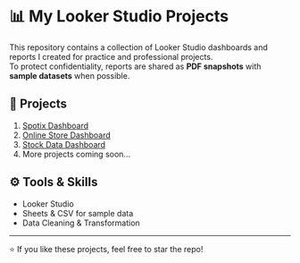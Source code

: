 # 📊 My Looker Studio Projects

This repository contains a collection of Looker Studio dashboards and reports I created for practice and professional projects.  
To protect confidentiality, reports are shared as **PDF snapshots** with **sample datasets** when possible.

## 📂 Projects
1. [Spotix Dashboard](./Spotix.pdf)  
2. [Online Store Dashboard](./Onlinestore.pdf)
3. [Stock Data Dashboard](./Stockdata.pdf)  
4. More projects coming soon...

## ⚙️ Tools & Skills
- Looker Studio
- Sheets & CSV for sample data
- Data Cleaning & Transformation

---
⭐ If you like these projects, feel free to star the repo!
